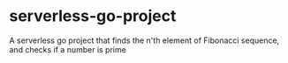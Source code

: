 # serverless-go-project
A serverless go project that finds the n'th element of Fibonacci sequence, and checks if a number is prime
